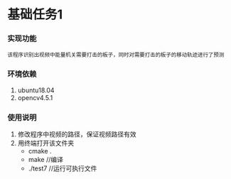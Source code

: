# 基础任务1

### 实现功能
    该程序识别出视频中能量机关需要打击的板子，同时对需要打击的板子的移动轨迹进行了预测

### 环境依赖
1. ubuntu18.04
2. opencv4.5.1

### 使用说明
1. 修改程序中视频的路径，保证视频路径有效
2. 用终端打开该文件夹
    * cmake . 
    * make 		//编译
    * ./test7 	//运行可执行文件
